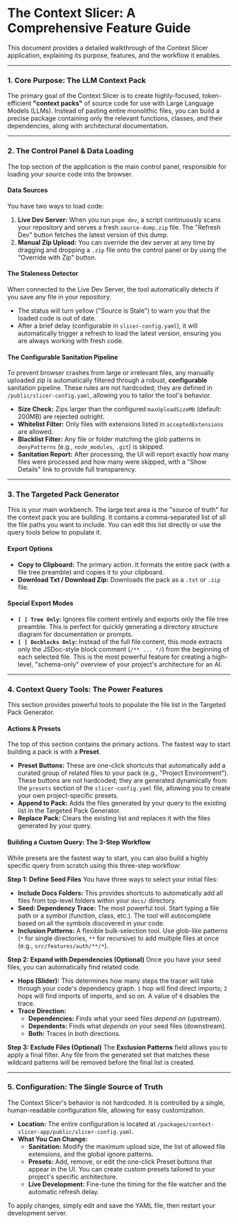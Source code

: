 
# The Context Slicer: A Comprehensive Feature Guide

This document provides a detailed walkthrough of the Context Slicer application, explaining its purpose, features, and the workflow it enables.

---

### **1. Core Purpose: The LLM Context Pack**

The primary goal of the Context Slicer is to create highly-focused, token-efficient **"context packs"** of source code for use with Large Language Models (LLMs). Instead of pasting entire monolithic files, you can build a precise package containing only the relevant functions, classes, and their dependencies, along with architectural documentation.

---

### **2. The Control Panel & Data Loading**

The top section of the application is the main control panel, responsible for loading your source code into the browser.

#### **Data Sources**

You have two ways to load code:

1.  **Live Dev Server:** When you run `pnpm dev`, a script continuously scans your repository and serves a fresh `source-dump.zip` file. The "Refresh Dev" button fetches the latest version of this dump.
2.  **Manual Zip Upload:** You can override the dev server at any time by dragging and dropping a `.zip` file onto the control panel or by using the "Override with Zip" button.

#### **The Staleness Detector**

When connected to the Live Dev Server, the tool automatically detects if you save any file in your repository.
*   The status will turn yellow ("Source is Stale") to warn you that the loaded code is out of date.
*   After a brief delay (configurable in `slicer-config.yaml`), it will automatically trigger a refresh to load the latest version, ensuring you are always working with fresh code.

#### **The Configurable Sanitation Pipeline**

To prevent browser crashes from large or irrelevant files, any manually uploaded zip is automatically filtered through a robust, **configurable** sanitation pipeline. These rules are not hardcoded; they are defined in `/public/slicer-config.yaml`, allowing you to tailor the tool's behavior.

*   **Size Check:** Zips larger than the configured `maxUploadSizeMb` (default: 200MB) are rejected outright.
*   **Whitelist Filter:** Only files with extensions listed in `acceptedExtensions` are allowed.
*   **Blacklist Filter:** Any file or folder matching the glob patterns in `denyPatterns` (e.g., `node_modules`, `.git`) is skipped.
*   **Sanitation Report:** After processing, the UI will report exactly how many files were processed and how many were skipped, with a "Show Details" link to provide full transparency.

---

### **3. The Targeted Pack Generator**

This is your main workbench. The large text area is the "source of truth" for the context pack you are building. It contains a comma-separated list of all the file paths you want to include. You can edit this list directly or use the query tools below to populate it.

#### **Export Options**

*   **Copy to Clipboard:** The primary action. It formats the entire pack (with a file tree preamble) and copies it to your clipboard.
*   **Download Txt / Download Zip:** Downloads the pack as a `.txt` or `.zip` file.

#### **Special Export Modes**

*   **`[ ] Tree Only`:** Ignores file content entirely and exports only the file tree preamble. This is perfect for quickly generating a directory structure diagram for documentation or prompts.
*   **`[ ] Docblocks Only`:** Instead of the full file content, this mode extracts only the JSDoc-style block comment (`/** ... */`) from the beginning of each selected file. This is the most powerful feature for creating a high-level, "schema-only" overview of your project's architecture for an AI.

---

### **4. Context Query Tools: The Power Features**

This section provides powerful tools to populate the file list in the Targeted Pack Generator.

#### **Actions & Presets**

The top of this section contains the primary actions. The fastest way to start building a pack is with a **Preset**.

*   **Preset Buttons:** These are one-click shortcuts that automatically add a curated group of related files to your pack (e.g., "Project Environment"). These buttons are not hardcoded; they are generated dynamically from the `presets` section of the `slicer-config.yaml` file, allowing you to create your own project-specific presets.
*   **Append to Pack:** Adds the files generated by your query to the existing list in the Targeted Pack Generator.
*   **Replace Pack:** Clears the existing list and replaces it with the files generated by your query.

#### **Building a Custom Query: The 3-Step Workflow**

While presets are the fastest way to start, you can also build a highly specific query from scratch using this three-step workflow:

**Step 1: Define Seed Files**
You have three ways to select your initial files:

*   **Include Docs Folders:** This provides shortcuts to automatically add all files from top-level folders within your `docs/` directory.
*   **Seed: Dependency Trace:** The most powerful tool. Start typing a file path or a symbol (function, class, etc.). The tool will autocomplete based on all the symbols discovered in your code.
*   **Inclusion Patterns:** A flexible bulk-selection tool. Use glob-like patterns (`*` for single directories, `**` for recursive) to add multiple files at once (e.g., `src/features/auth/**/*`).

**Step 2: Expand with Dependencies (Optional)**
Once you have your seed files, you can automatically find related code.
*   **Hops (Slider):** This determines how many steps the tracer will take through your code's dependency graph. `1` hop will find direct imports; `2` hops will find imports of imports, and so on. A value of `0` disables the trace.
*   **Trace Direction:**
    *   **Dependencies:** Finds what your seed files *depend on* (upstream).
    *   **Dependents:** Finds what *depends on* your seed files (downstream).
    *   **Both:** Traces in both directions.

**Step 3: Exclude Files (Optional)**
The **Exclusion Patterns** field allows you to apply a final filter. Any file from the generated set that matches these wildcard patterns will be removed before the final list is created.

---

### **5. Configuration: The Single Source of Truth**

The Context Slicer's behavior is not hardcoded. It is controlled by a single, human-readable configuration file, allowing for easy customization.

*   **Location:** The entire configuration is located at `/packages/context-slicer-app/public/slicer-config.yaml`.
*   **What You Can Change:**
    *   **Sanitation:** Modify the maximum upload size, the list of allowed file extensions, and the global ignore patterns.
    *   **Presets:** Add, remove, or edit the one-click Preset buttons that appear in the UI. You can create custom presets tailored to your project's specific architecture.
    *   **Live Development:** Fine-tune the timing for the file watcher and the automatic refresh delay.

To apply changes, simply edit and save the YAML file, then restart your development server.